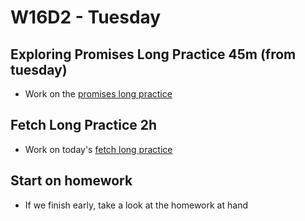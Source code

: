 # W16D2 - Tuesday

## Exploring Promises Long Practice 45m (from tuesday)
- Work on the [promises long practice](https://open.appacademy.io/learn/js-py---pt-apr-2022-online/week-16---apis--promises--and-deployment/exploring-promises-long-practice)

## Fetch Long Practice 2h
- Work on today's [fetch long practice](https://open.appacademy.io/learn/js-py---pt-apr-2022-online/week-16---apis--promises--and-deployment/fetch-long-practice)

## Start on homework
- If we finish early, take a look at the homework at hand

